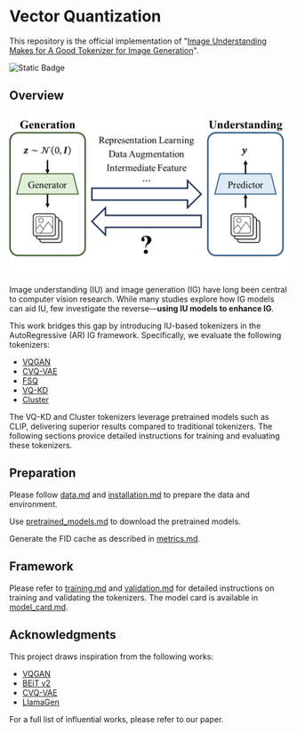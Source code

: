# Vector Quantization

This repository is the official implementation of "[Image Understanding Makes for A Good Tokenizer for Image Generation](https://arxiv.org/abs/2411.04406)".

![Static Badge](https://img.shields.io/badge/NeurIPS-2024-purple)

<!-- TODO: complete lint -->

## Overview

![Overview](docs/assets/fig1.jpg)

Image understanding (IU) and image generation (IG) have long been central to computer vision research. While many studies explore how IG models can aid IU, few investigate the reverse—**using IU models to enhance IG**.

This work bridges this gap by introducing IU-based tokenizers in the AutoRegressive (AR) IG framework. Specifically, we evaluate the following tokenizers:

- [VQGAN](configs/vqgan/README.md)
- [CVQ-VAE](configs/cvq_vae/README.md)
- [FSQ](configs/fsq/README.md)
- [VQ-KD](configs/vqkd/README.md)
- [Cluster](configs/cluster/README.md)

The VQ-KD and Cluster tokenizers leverage pretrained models such as CLIP, delivering superior results compared to traditional tokenizers. The following sections provice detailed instructions for training and evaluating these tokenizers.

## Preparation

Please follow [data.md](docs/data.md) and [installation.md](docs/installation.md) to prepare the data and environment.

Use [pretrained_models.md](docs/pretrained_models.md) to download the pretrained models.

Generate the FID cache as described in [metrics.md](docs/metrics.md#cache).

## Framework

Please refer to [training.md](docs/training.md) and [validation.md](docs/validation.md) for detailed instructions on training and validating the tokenizers. The model card is available in [model_card.md](docs/model_card.md).

## Acknowledgments

This project draws inspiration from the following works:

- [VQGAN](https://github.com/CompVis/taming-transformers)
- [BEiT v2](https://github.com/microsoft/unilm/tree/master/beit2)
- [CVQ-VAE](https://github.com/lyndonzheng/CVQ-VAE)
- [LlamaGen](https://github.com/FoundationVision/LlamaGen)

For a full list of influential works, please refer to our paper.
